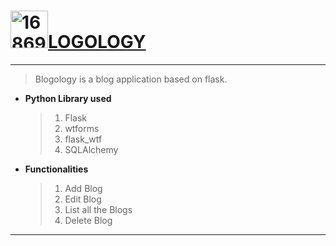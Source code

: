 # [<img src="https://i.ibb.co/Lv2cgbD/168696.png" alt="168696" width="60" height="60">LOGOLOGY](https://blogology.herokuapp.com/view?view=1)
***
> Blogology is a blog application based on flask.

- **Python Library used**
     >1. Flask
     >2. wtforms
     >3. flask_wtf
     >4. SQLAlchemy

- **Functionalities**
    >1. Add Blog
    >2. Edit Blog
    >3. List all the Blogs
    >4. Delete Blog
---